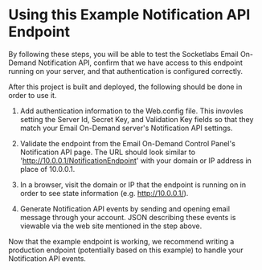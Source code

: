 ﻿# Using this Example Notification API Endpoint

By following these steps, you will be able to test the Socketlabs Email On-Demand Notification API, confirm that we have access to this endpoint running on your server, and that authentication is configured correctly.

After this project is built and deployed, the following should be done in order to use it.

1. Add authentication information to the Web.config file. This invovles setting the Server Id, Secret Key, and Validation Key fields so that they match your Email On-Demand server's Notification API settings.

2. Validate the endpoint from the Email On-Demand Control Panel's Notification API page. The URL should look similar to 'http://10.0.0.1/NotificationEndpoint' with your domain or IP address in place of 10.0.0.1.

3. In a browser, visit the domain or IP that the endpoint is running on in order to see state information (e.g. http://10.0.0.1/).

4. Generate Notification API events by sending and opening email message through your account. JSON describing these events is viewable via the web site mentioned in the step above.

Now that the example endpoint is working, we recommend writing a production endpoint (potentially based on this example) to handle your Notification API events.